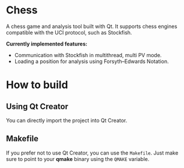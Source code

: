 # Chess
A chess game and analysis tool built with Qt. It supports chess engines compatible with the UCI protocol, such as Stockfish.

**Currently implemented features:**
- Communication with Stockfish in multithread, multi PV mode.
- Loading a position for analysis using Forsyth–Edwards Notation.

# How to build
## Using Qt Creator
You can directly import the project into Qt Creator.

## Makefile
If you prefer not to use Qt Creator, you can use the ``Makefile``. Just make sure to point to your **qmake** binary using the ``QMAKE`` variable.
